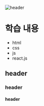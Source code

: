 ![header](https://capsule-render.vercel.app/api?type=wave&color=auto&height=300&section=header&text=capsule%20render&fontSize=90)



# 학습 내용
- html
- css
- js
- react.js


## header
### header
#### header
